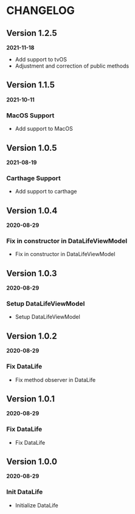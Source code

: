 # CHANGELOG

## Version 1.2.5
**2021-11-18**

- Add support to tvOS
- Adjustment and correction of public methods

## Version 1.1.5
**2021-10-11**

### MacOS Support

- Add support to MacOS

## Version 1.0.5
**2021-08-19**

### Carthage Support

- Add support to carthage

## Version 1.0.4
**2020-08-29**

### Fix in constructor in DataLifeViewModel

- Fix in constructor in DataLifeViewModel

## Version 1.0.3
**2020-08-29**

### Setup DataLifeViewModel

- Setup DataLifeViewModel

## Version 1.0.2
**2020-08-29**

### Fix DataLife

- Fix method observer in DataLife

## Version 1.0.1
**2020-08-29**

### Fix DataLife

- Fix DataLife

## Version 1.0.0
**2020-08-29**

### Init DataLife

- Initialize DataLife
